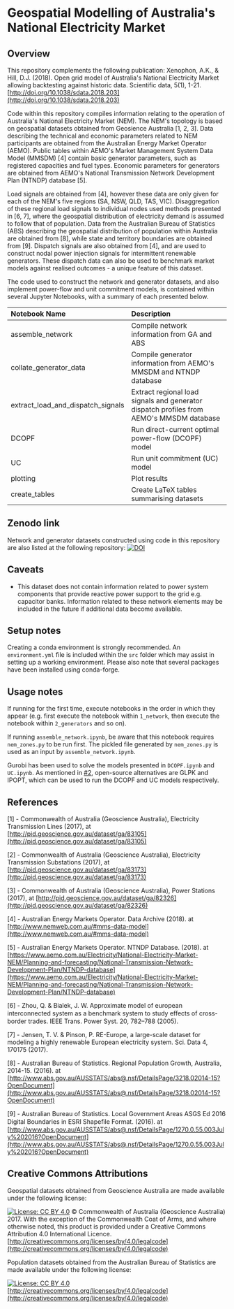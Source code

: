 # Geospatial Modelling of Australia's National Electricity Market
## Overview
This repository complements the following publication: Xenophon, A.K., & Hill, D.J. (2018). Open grid model of Australia's National Electricity Market allowing backtesting against historic data. Scientific data, 5(1), 1-21. [http://doi.org/10.1038/sdata.2018.203](http://doi.org/10.1038/sdata.2018.203)

Code within this repository compiles information relating to the operation of Australia's National Electricity Market (NEM). The NEM's topology is based on geospatial datasets obtained from Geosience Australia [1, 2, 3]. Data describing the technical and economic parameters related to NEM participants are obtained from the Australian Energy Market Operator (AEMO). Public tables within AEMO's Market Management System Data Model (MMSDM) [4] contain basic generator parameters, such as registered capacities and fuel types. Economic parameters for generators are obtained from AEMO's National Transmission Network Development Plan (NTNDP) database [5].

Load signals are obtained from [4], however these data are only given for each of the NEM's five regions (SA, NSW, QLD, TAS, VIC). Disaggregation of these regional load signals to individual nodes used methods presented in [6, 7], where the geospatial distribution of electricity demand is assumed to follow that of population. Data from the Australian Bureau of Statistics (ABS) describing the geospatial distribution of population within Australia are obtained from [8], while state and territory boundaries are obtained from [9]. Dispatch signals are also obtained from [4], and are used to construct nodal power injection signals for intermittent renewable generators. These dispatch data can also be used to benchmark market models against realised outcomes - a unique feature of this dataset.

The code used to construct the network and generator datasets, and also implement power-flow and unit commitment models, is contained within several Jupyter Notebooks, with a summary of each presented below.

| Notebook Name | Description |
| :----------- | :----------- |
| assemble_network | Compile network information from GA and ABS  |
| collate_generator_data | Compile generator information from AEMO's MMSDM and NTNDP database |
| extract_load_and_dispatch_signals | Extract regional load signals and generator dispatch profiles from AEMO's MMSDM database |
| DCOPF | Run direct-current optimal power-flow (DCOPF) model |
| UC | Run unit commitment (UC) model |
| plotting | Plot results |
| create_tables | Create LaTeX tables summarising datasets |

## Zenodo link
Network and generator datasets constructed using code in this repository are  also listed at the following repository: [![DOI](https://zenodo.org/badge/DOI/10.5281/zenodo.1326942.svg)](https://doi.org/10.5281/zenodo.1326942)



## Caveats
* This dataset does not contain information related to power system components that provide reactive power support to the grid e.g. capacitor banks. Information related to these network elements may be included in the future if additional data become available.

## Setup notes
Creating a conda environment is strongly recommended. An `environment.yml` file is included within the `src` folder which may assist in setting up a working environment. Please also note that several packages have been installed using conda-forge.

## Usage notes
If running for the first time, execute notebooks in the order in which they appear (e.g. first execute the notebook within `1_network`, then execute the notebook within `2_generators` and so on).

If running `assemble_network.ipynb`, be aware that this notebook requires `nem_zones.py` to be run first. The pickled file generated by `nem_zones.py` is used as an input by `assemble_network.ipynb`.

Gurobi has been used to solve the models presented in `DCOPF.ipynb` and `UC.ipynb`. As mentioned in [#2](https://github.com/akxen/egrimod-nem/issues/2#issue-424697273), open-source alternatives are GLPK and IPOPT, which can be used to run the DCOPF and UC models respectively.

## References
[1] - Commonwealth of Australia (Geoscience Australia), Electricity Transmission Lines (2017), at [http://pid.geoscience.gov.au/dataset/ga/83105](http://pid.geoscience.gov.au/dataset/ga/83105)

[2] - Commonwealth of Australia (Geoscience Australia), Electricity Transmission Substations (2017), at [http://pid.geoscience.gov.au/dataset/ga/83173](http://pid.geoscience.gov.au/dataset/ga/83173)

[3] - Commonwealth of Australia (Geoscience Australia), Power Stations (2017), at [http://pid.geoscience.gov.au/dataset/ga/82326](http://pid.geoscience.gov.au/dataset/ga/82326)


[4] - Australian Energy Markets Operator. Data Archive (2018). at [http://www.nemweb.com.au/#mms-data-model](http://www.nemweb.com.au/#mms-data-model)

[5] - Australian Energy Markets Operator. NTNDP Database. (2018). at [https://www.aemo.com.au/Electricity/National-Electricity-Market-NEM/Planning-and-forecasting/National-Transmission-Network-Development-Plan/NTNDP-database](https://www.aemo.com.au/Electricity/National-Electricity-Market-NEM/Planning-and-forecasting/National-Transmission-Network-Development-Plan/NTNDP-database)

[6] - Zhou, Q. & Bialek, J. W. Approximate model of european interconnected system as a benchmark system to study eﬀects of cross-border trades. IEEE Trans. Power Syst. 20, 782–788 (2005).

[7] - Jensen, T. V. & Pinson, P. RE-Europe, a large-scale dataset for modeling a highly renewable European electricity system. Sci. Data 4, 170175 (2017).

[8] - Australian Bureau of Statistics. Regional Population Growth, Australia, 2014-15. (2016). at [http://www.abs.gov.au/AUSSTATS/abs@.nsf/DetailsPage/3218.02014-15?OpenDocument](http://www.abs.gov.au/AUSSTATS/abs@.nsf/DetailsPage/3218.02014-15?OpenDocument)

[9] - Australian Bureau of Statistics. Local Government Areas ASGS Ed 2016 Digital Boundaries in ESRI Shapeﬁle Format. (2016). at [http://www.abs.gov.au/AUSSTATS/abs@.nsf/DetailsPage/1270.0.55.003July%202016?OpenDocument](http://www.abs.gov.au/AUSSTATS/abs@.nsf/DetailsPage/1270.0.55.003July%202016?OpenDocument)

## Creative Commons Attributions
Geospatial datasets obtained from Geoscience Australia are made available under the following license:

[![License: CC BY 4.0](https://licensebuttons.net/l/by/4.0/80x15.png)](https://creativecommons.org/licenses/by/4.0/) © Commonwealth of Australia (Geoscience Australia) 2017. With the exception of the Commonwealth Coat of Arms, and where otherwise noted, this product is provided under a Creative Commons Attribution 4.0 International Licence. [http://creativecommons.org/licenses/by/4.0/legalcode](http://creativecommons.org/licenses/by/4.0/legalcode)

Population datasets obtained from the Australian Bureau of Statistics are made available under the following license:

[![License: CC BY 4.0](https://licensebuttons.net/l/by/4.0/80x15.png)](https://creativecommons.org/licenses/by/4.0/)
[http://creativecommons.org/licenses/by/4.0/legalcode](http://creativecommons.org/licenses/by/4.0/legalcode)

